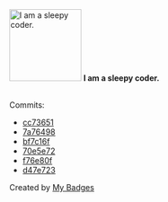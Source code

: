 <img src="https://my-badges.github.io/my-badges/sleepy-coder.png" alt="I am a sleepy coder." title="I am a sleepy coder." width="128">
<strong>I am a sleepy coder.</strong>
<br><br>

Commits:

- <a href="https://github.com/Rignchen/advent-of-code/commit/cc73651981abf82b93439689fc6fa231f0e293a9">cc73651</a>
- <a href="https://github.com/Rignchen/advent-of-code/commit/7a76498638fabca1a23a487e6ccdb9bc548d514f">7a76498</a>
- <a href="https://github.com/Rignchen/advent-of-code/commit/bf7c16fad922488e71bf46977586a450ae15dc09">bf7c16f</a>
- <a href="https://github.com/Rignchen/advent-of-code/commit/70e5e72c3daca6ea20b50f9e0e90c03cee931910">70e5e72</a>
- <a href="https://github.com/Rignchen/advent-of-code/commit/f76e80fe2a03bffbac362e96b0185174328b95ff">f76e80f</a>
- <a href="https://github.com/Rignchen/advent-of-code/commit/d47e72314214d7a3c615c5edb5e6655c3b75dd43">d47e723</a>


Created by <a href="https://github.com/my-badges/my-badges">My Badges</a>